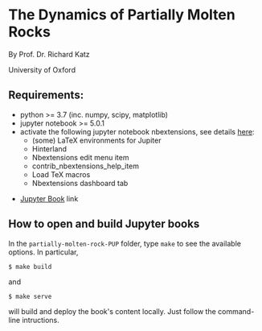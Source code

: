 # The Dynamics of Partially Molten Rocks

By Prof. Dr. Richard Katz

University of Oxford

## Requirements:

* python >= 3.7 (inc. numpy, scipy, matplotlib)
* jupyter notebook >= 5.0.1
* activate the following jupyter notebook nbextensions, see details [here](http://tljh.jupyter.org/en/latest/howto/admin/enable-extensions.html):
  * (some) LaTeX environments for Jupiter
  * Hinterland
  * Nbextensions edit menu item
  * contrib_nbextensions_help_item
  * Load TeX macros
  * Nbextensions dashboard tab

- [Jupyter Book](https://jupyterbook.org/intro.html) link

## How to open and build Jupyter books

In the `partially-molten-rock-PUP` folder, type `make` to see the available options. In particular,

```
$ make build
```
and 
```
$ make serve
```
will build and deploy the book's content locally. Just follow the command-line intructions.
